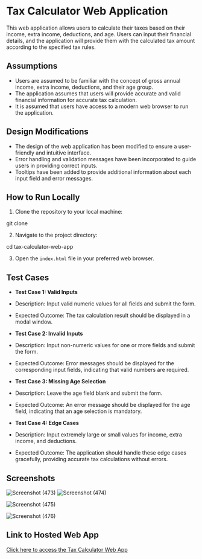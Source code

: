 # Tax Calculator Web Application

This web application allows users to calculate their taxes based on their income, extra income, deductions, and age. Users can input their financial details, and the application will provide them with the calculated tax amount according to the specified tax rules.

## Assumptions

- Users are assumed to be familiar with the concept of gross annual income, extra income, deductions, and their age group.
- The application assumes that users will provide accurate and valid financial information for accurate tax calculation.
- It is assumed that users have access to a modern web browser to run the application.

## Design Modifications

- The design of the web application has been modified to ensure a user-friendly and intuitive interface.
- Error handling and validation messages have been incorporated to guide users in providing correct inputs.
- Tooltips have been added to provide additional information about each input field and error messages.

## How to Run Locally

1. Clone the repository to your local machine:

git clone <repository-url>


2. Navigate to the project directory:

cd tax-calculator-web-app



3. Open the `index.html` file in your preferred web browser.

## Test Cases

- **Test Case 1: Valid Inputs**
- Description: Input valid numeric values for all fields and submit the form.
- Expected Outcome: The tax calculation result should be displayed in a modal window.

- **Test Case 2: Invalid Inputs**
- Description: Input non-numeric values for one or more fields and submit the form.
- Expected Outcome: Error messages should be displayed for the corresponding input fields, indicating that valid numbers are required.

- **Test Case 3: Missing Age Selection**
- Description: Leave the age field blank and submit the form.
- Expected Outcome: An error message should be displayed for the age field, indicating that an age selection is mandatory.

- **Test Case 4: Edge Cases**
- Description: Input extremely large or small values for income, extra income, and deductions.
- Expected Outcome: The application should handle these edge cases gracefully, providing accurate tax calculations without errors.

## Screenshots
![Screenshot (473)](https://github.com/18OWAIS/TaxCalculator/assets/116813362/d7d53691-3aba-46ad-be25-0c447942d386)
![Screenshot (474)](https://github.com/18OWAIS/TaxCalculator/assets/116813362/dea4737e-8368-4683-9110-8d9934b7f4c2)

![Screenshot (475)](https://github.com/18OWAIS/TaxCalculator/assets/116813362/0f121f6a-af80-438b-90cc-da2109720c68)

![Screenshot (476)](https://github.com/18OWAIS/TaxCalculator/assets/116813362/d8f2684d-cdd9-46f8-bd07-78543146345f)

## Link to Hosted Web App

[Click here to access the Tax Calculator Web App](https://18owais.github.io/TaxCalculator/)



